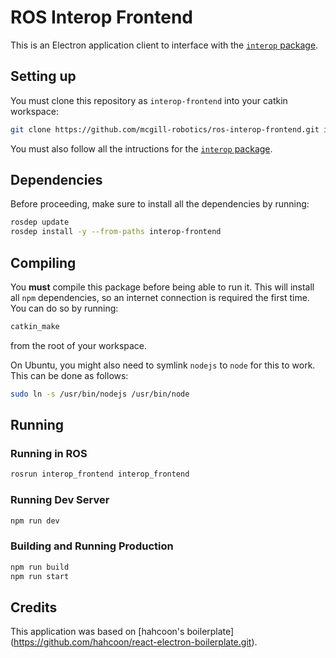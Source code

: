 # ROS Interop Frontend 

This is an Electron application client to interface with the
[`interop` package](https://github.com/mcgill-robotics/ros-interop.git).

## Setting up

You must clone this repository as `interop-frontend` into your catkin workspace:

```bash
git clone https://github.com/mcgill-robotics/ros-interop-frontend.git interop-frontend
```

You must also follow all the intructions for the
[`interop` package](https://github.com/mcgill-robotics/ros-interop.git).

## Dependencies

Before proceeding, make sure to install all the dependencies by running:

```bash
rosdep update
rosdep install -y --from-paths interop-frontend
```

## Compiling

You **must** compile this package before being able to run it. This will
install all `npm` dependencies, so an internet connection is required the first
time. You can do so by running:

```bash
catkin_make
```

from the root of your workspace.

On Ubuntu, you might also need to symlink `nodejs` to `node` for this to work.
This can be done as follows:

```bash
sudo ln -s /usr/bin/nodejs /usr/bin/node
```

## Running

### Running in ROS
```bash
rosrun interop_frontend interop_frontend
```

### Running Dev Server
```bash
npm run dev
```

### Building and Running Production
```bash
npm run build
npm run start
```

## Credits
This application was based on [hahcoon's boilerplate]
(https://github.com/hahcoon/react-electron-boilerplate.git).
